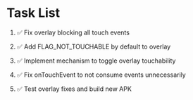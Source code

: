 # Task List

1. ✅ Fix overlay blocking all touch events

2. ✅ Add FLAG_NOT_TOUCHABLE by default to overlay

3. ✅ Implement mechanism to toggle overlay touchability

4. ✅ Fix onTouchEvent to not consume events unnecessarily

5. ✅ Test overlay fixes and build new APK



